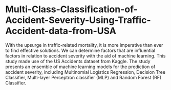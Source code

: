 # Multi-Class-Classification-of-Accident-Severity-Using-Traffic-Accident-data-from-USA
With the upsurge in traffic-related mortality, it is more imperative than ever to find effective solutions. We can determine factors that are influential factors in relation to accident severity with the aid of machine learning. This study made use of the US Accidents dataset from Kaggle. The study presents an ensemble of machine learning models for the prediction of accident severity, including Multinomial Logistics Regression, Decision Tree Classifier, Multi-layer Perceptron classifier (MLP) and Random Forest (RF) Classifier. 
